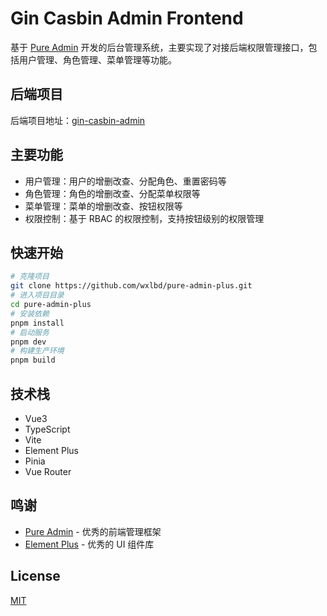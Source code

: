 # Gin Casbin Admin Frontend

基于 [Pure Admin](https://github.com/pure-admin/vue-pure-admin) 开发的后台管理系统，主要实现了对接后端权限管理接口，包括用户管理、角色管理、菜单管理等功能。

## 后端项目

后端项目地址：[gin-casbin-admin](https://github.com/wxlbd/gin-casbin-admin)

## 主要功能

- 用户管理：用户的增删改查、分配角色、重置密码等
- 角色管理：角色的增删改查、分配菜单权限等
- 菜单管理：菜单的增删改查、按钮权限等
- 权限控制：基于 RBAC 的权限控制，支持按钮级别的权限管理

## 快速开始

```bash
# 克隆项目
git clone https://github.com/wxlbd/pure-admin-plus.git
# 进入项目目录
cd pure-admin-plus
# 安装依赖
pnpm install
# 启动服务
pnpm dev
# 构建生产环境
pnpm build
```

## 技术栈

- Vue3
- TypeScript
- Vite
- Element Plus
- Pinia
- Vue Router

## 鸣谢

- [Pure Admin](https://github.com/pure-admin/vue-pure-admin) - 优秀的前端管理框架
- [Element Plus](https://element-plus.org/) - 优秀的 UI 组件库

## License

[MIT](LICENSE)
